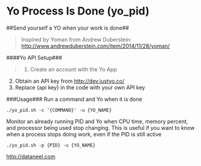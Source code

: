 Yo Process Is Done (yo_pid)
======
##Send yourself a YO when your work is done##

> Inspired by Yoman from Andrew Duberstein: http://www.andrewduberstein.com/item/2014/11/28/yoman/

####Yo API Setup###
>1. Create an account with the Yo App
2. Obtain an API key from http://dev.justyo.co/
3. Replace {api key} in the code with your own API key

###Usage###
Run a command and Yo when it is done

`./yo_pid.sh -c '{COMMAND}' -u {YO_NAME}`

Monitor an already running PID and Yo when CPU time, memory percent, and processor being used stop changing. This is useful if you want to know when a process stops doing work, even if the PID is still active

`./yo_pid.sh -p {PID} -u {YO_NAME}`


http://dataneel.com
